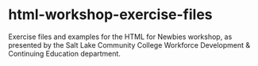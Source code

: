 # html-workshop-exercise-files
Exercise files and examples for the HTML for Newbies workshop, as presented by the Salt Lake Community College Workforce Development & Continuing Education department.
